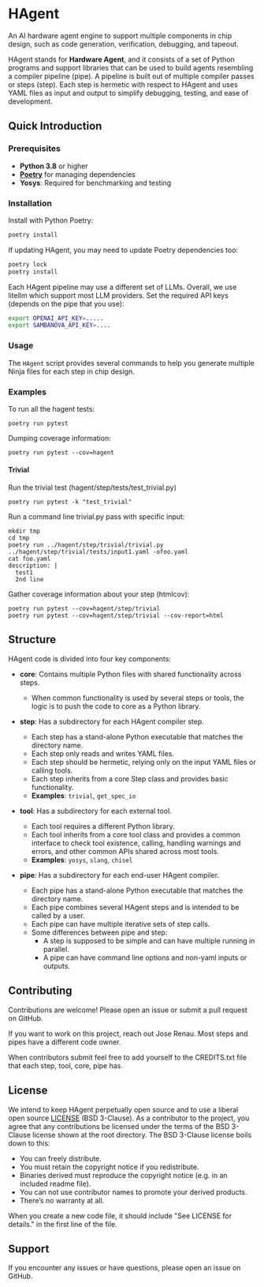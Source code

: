 
# HAgent

An AI hardware agent engine to support multiple components in chip design, such as code generation, verification, debugging, and tapeout.

HAgent stands for **Hardware Agent**, and it consists of a set of Python programs and support libraries that can be used to build agents resembling a compiler pipeline (pipe). A pipeline is built out of multiple compiler passes or steps (step). Each step is hermetic with respect to HAgent and uses YAML files as input and output to simplify debugging, testing, and ease of development.

## Quick Introduction

### Prerequisites

- **Python 3.8** or higher
- **[Poetry](https://python-poetry.org/docs/#installation)** for managing dependencies
- **Yosys**: Required for benchmarking and testing

### Installation

Install with Python Poetry:

```bash
poetry install
```

If updating HAgent, you may need to update Poetry dependencies too:

```bash
poetry lock
poetry install
```

Each HAgent pipeline may use a different set of LLMs. Overall, we use litellm which support most LLM providers. Set the required API keys (depends on the pipe that you use):

```bash
export OPENAI_API_KEY=.....
export SAMBANOVA_API_KEY=....
```

### Usage

The `HAgent` script provides several commands to help you generate multiple Ninja files for each step in chip design.

### Examples

To run all the hagent tests:
```
poetry run pytest
```

Dumping coverage information:
```
poetry run pytest --cov=hagent
```

#### Trivial

Run the trivial test (hagent/step/tests/test_trivial.py)
```
poetry run pytest -k "test_trivial"
```

Run a command line trivial.py pass with specific input:
```
mkdir tmp
cd tmp
poetry run ../hagent/step/trivial/trivial.py ../hagent/step/trivial/tests/input1.yaml -ofoo.yaml
cat foo.yaml
description: |
  test1
  2nd line
```

Gather coverage information about your step (htmlcov):
```
poetry run pytest --cov=hagent/step/trivial
poetry run pytest --cov=hagent/step/trivial --cov-report=html
```

## Structure

HAgent code is divided into four key components:

- **core**: Contains multiple Python files with shared functionality across steps.
  - When common functionality is used by several steps or tools, the logic is to push the code to core as a Python library.

- **step**: Has a subdirectory for each HAgent compiler step.
  - Each step has a stand-alone Python executable that matches the directory name.
  - Each step only reads and writes YAML files.
  - Each step should be hermetic, relying only on the input YAML files or calling tools.
  - Each step inherits from a core Step class and provides basic functionality.
  - **Examples**: `trivial`, `get_spec_io`

- **tool**: Has a subdirectory for each external tool.
  - Each tool requires a different Python library.
  - Each tool inherits from a core tool class and provides a common interface to check tool existence, calling, handling warnings and errors, and other common APIs shared across most tools.
  - **Examples**: `yosys`, `slang`, `chisel`

- **pipe**: Has a subdirectory for each end-user HAgent compiler.
  - Each pipe has a stand-alone Python executable that matches the directory name.
  - Each pipe combines several HAgent steps and is intended to be called by a user.
  - Each pipe can have multiple iterative sets of step calls.
  - Some differences between pipe and step:
    - A step is supposed to be simple and can have multiple running in parallel.
    - A pipe can have command line options and non-yaml inputs or outputs.

## Contributing

Contributions are welcome! Please open an issue or submit a pull request on GitHub.

If you want to work on this project, reach out Jose Renau. Most steps and pipes have a different
code owner.

When contributors submit feel free to add yourself to the CREDITS.txt file that each step, tool, core, pipe has.

## License

We intend to keep HAgent perpetually open source and to use a liberal open source
[LICENSE](LICENSE) (BSD 3-Clause). As a contributor to the project, you agree that any
contributions be licensed under the terms of the BSD 3-Clause license shown at the root directory.
The BSD 3-Clause license boils down to this:

* You can freely distribute.
* You must retain the copyright notice if you redistribute.
* Binaries derived must reproduce the copyright notice (e.g. in an included readme file).
* You can not use contributor names to promote your derived products.
* There’s no warranty at all.

When you create a new code file, it should include "See LICENSE for details." in the first line of the file.

## Support

If you encounter any issues or have questions, please open an issue on GitHub.

